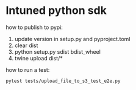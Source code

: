 # Intuned python sdk

how to publish to pypi:

1. update version in setup.py and pyproject.toml
2. clear dist
3. python setup.py sdist bdist_wheel
4. twine upload dist/*


how to run a test:

```bash
pytest tests/upload_file_to_s3_test_e2e.py
```

